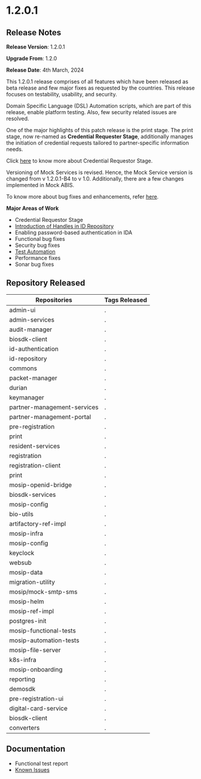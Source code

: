 # 1.2.0.1

## Release Notes

**Release Version**: 1.2.0.1 

**Upgrade From**: 1.2.0

**Release Date**: 4th March, 2024

This 1.2.0.1 release comprises of all features which have been released as beta release and few major fixes as requested by the countries. This release focuses on testability, usability, and security.

Domain Specific Language (DSL) Automation scripts, which are part of this release, enable platform testing. Also, few security related issues are resolved.

One of the major highlights of this patch release is the print stage. The print stage, now re-named as **Credential Requester Stage**, additionally manages the initiation of credential requests tailored to partner-specific information needs.  

Click [here](https://docs.mosip.io/1.2.0/modules/registration-processor#stages-and-services) to know more about Credential Requestor Stage.

Versioning of Mock Services is revised. Hence, the Mock Service version is changed from v 1.2.0.1-B4 to v 1.0. Additionally, there are a few changes implemented in Mock ABIS.

To know more about bug fixes and enhancements, refer [here](../1.2.0.1/enhancements-1.2.0.1.md).

**Major Areas of Work**

* Credential Requestor Stage
* [Introduction of Handles in ID Repository](https://docs.mosip.io/1.2.0/modules/id-repository/custom-handle)
* Enabling password-based authentication in IDA
* Functional bug fixes
* Security bug fixes
* [Test Automation](https://docs.mosip.io/1.2.0/test-automation)
* Performance fixes
* Sonar bug fixes

## Repository Released

| **Repositories**            | **Tags Released**                                                                    |
| --------------------------- | ------------------------------------------------------------------------------------ |
| admin-ui                    | .                                                                                    |
| admin-services              | .                                                                                    |
| audit-manager               | .                                                                                    |
| biosdk-client               | .                                                                                    |
| id-authentication           | .                                                                                    |
| id-repository               | .                                                                                    |
| commons                     | .                                                                                    |
| packet-manager              | .                                                                                    |
| durian                      | .                                                                                    |
| keymanager                  | .                                                                                    |
| partner-management-services | .                                                                                    |
| partner-management-portal   | .                                                                                    |
| pre-registration            | .                                                                                    |
| print                       | .                                                                                    |
| resident-services           | .                                                                                    |
| registration                | .                                                                                    |
| registration-client         | .                                                                                    |
| print                       | .                                                                                    |
| mosip-openid-bridge         | .                                                                                    |
| biosdk-services             | .                                                                                    |
| mosip-config                | .                                                                                    |
| bio-utils                   | .                                                                                    |
| artifactory-ref-impl        | .                                                                                    |
| mosip-infra                 | .                                                                                    |
| mosip-config                | .                                                                                    |
| keyclock                    | .                                                                                    |
| websub                      | .                                                                                    |
| mosip-data                  | .                                                                                    |
| migration-utility           | .                                                                                    |
| mosip/mock-smtp-sms         | .                                                                                    |
| mosip-helm                  | .                                                                                    |
| mosip-ref-impl              | .                                                                                    |
| postgres-init               | .                                                                                    |
| mosip-functional-tests      | .                                                                                    |
| mosip-automation-tests      | .                                                                                    |
| mosip-file-server           | .                                                                                    |
| k8s-infra                   | .                                                                                    |
| mosip-onboarding            | .                                                                                    |
| reporting                   | .                                                                                    |
| demosdk                     | .                                                                                    |
| pre-registration-ui         | .                                                                                    |
| digital-card-service        | .                                                                                    |
| biosdk-client               | .                                                                                    |
| converters                  | .                                                                                       |

## Documentation

* Functional test report
* [Known Issues](https://mosip.atlassian.net/browse/MOSIP-29944?jql=labels%20%3D%20Known_Issue_1.2.0.1) 
